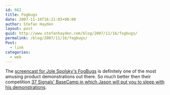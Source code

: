 ```yaml
---
id: 662
title: Fogbugs
date: 2007-11-16T16:21:03+00:00
author: Stefan Hayden
layout: post
guid: http://www.stefanhayden.com/blog/2007/11/16/fogbugs/
permalink: /blog/2007/11/16/fogbugs/
Post:
  - link
categories:
  - web
---
```

The <a href="http://media.fogcreek.com/fogcreek.com/FogBugz/60movie/60movie.html">screencast for Jole Spolsky's FogBugs</a> is definitely one of the most amusing product demonstrations out there. So much better then their competition <a href="http://www.basecamphq.com/demos/dashboard/">37 Signals' BaseCamp in which Jason will put you to sleep with his demonstrations</a>.